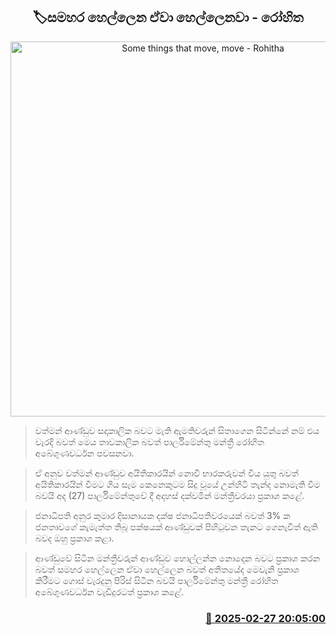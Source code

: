 <p align='center'><b><h2 align='center' title='Some things that move, move - Rohitha'>🏷සමහර හෙල්ලෙන ඒවා හෙල්ලෙනවා - රෝහිත</h2></b></p>
<p align='center'><img src='https://helakuru.sgp1.cdn.digitaloceanspaces.com/esana/images/lib/rohitha-abegunawardhana-2025.jpg' width='600' alt='Some things that move, move - Rohitha'></p>

> වත්මන් ආණ්ඩුව සදාකාලික බවට මැති ඇමතිවරුන් සිතාගෙන සිටින්නේ නම් එය වැරදි බවත් මෙය තාවකාලික බවත් පාර්ලිමේන්තු මන්ත්‍රී රෝහිත අබේගුණවර්ධන පවසනවා.

> ඒ අනුව වත්මන් ආණ්ඩුව අයිතිකාරයින් නොවී භාරකරුවන් විය යුතු බවත් අයිතිකාරයින් වීමට ගිය සෑම කෙනෙකුටම සිදු වූයේ උන්හිටි තැන්​ද නොමැති වී​ම බවයි අද (27) පාර්ලිමේන්තුවේ දී අදහස් දක්වමින් මන්ත්‍රීවරයා ප්‍රකාශ කළේ.

> ජනාධිපති අනුර කුමාර දිසානායක දක්ෂ ජනාධිපතිවරයෙක් බවත් 3% ක ජනතාවගේ කැමැත්ත තිබූ පක්ෂයක් ආණ්ඩුවක් පිහිටුවන තැනට ගෙනැවිත් ඇති බවද ඔහු ප්‍රකාශ කළා.

> ආණ්ඩුවේ සිටින මන්ත්‍රීවරුන් ආණ්ඩුව හොල්ලන්න නොදෙන බවට ප්‍රකාශ කරන බවත් සමහර හෙල්ලෙන ඒවා හෙල්ලෙන බවත් අතීතයේද මෙවැනි ප්‍රකාශ කිරීමට ගොස් වැරදුනු පිරිස් සිටින බවයි පාර්ලිමේන්තු මන්ත්‍රී රෝහිත අබේගුණවර්ධන වැඩිදුරටත් ප්‍රකාශ කළේ.



<h3 align='right'><a href='https://www.helakuru.lk/esana/p/107884/'>📅 2025-02-27 20:05:00</a></h3>

